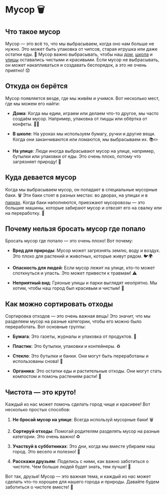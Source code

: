 # Мусор 🗑️

## Что такое мусор
Мусор — это всё то, что мы выбрасываем, когда оно нам больше не нужно. Это может быть упаковка от чипсов, старая игрушка или даже остатки еды. 🥡 Мусор важно выбрасывать, чтобы наш [дом](house.md), [школа](school.md) и [улицы](street.md) оставались чистыми и красивыми. Если мусор не выбрасывать, он может накапливаться и создавать беспорядок, а это не очень приятно! 😟

## Откуда он берётся
Мусор появляется везде, где мы живём и учимся. Вот несколько мест, где мы можем его найти:

- **Дома**: Когда мы едим, играем или делаем что-то другое, мы часто создаём мусор. Например, упаковка от пиццы или обёртка от конфеты. 🍕🍬
  
- **В школе**: На уроках мы используем бумагу, ручки и другие вещи. Когда они заканчиваются или ломаются, мы выбрасываем их. 📚✏️

- **На улице**: Люди иногда выбрасывают мусор на улице, например, бутылки или упаковки от еды. Это очень плохо, потому что загрязняет природу! 🌳

## Куда девается мусор
Когда мы выбрасываем мусор, он попадает в специальные мусорные баки. 🗑️ Эти баки стоят в разных местах: во дворах, на улицах и в [парках](city_park.md). Когда баки наполняются, приезжают мусоровозы — это большие машины, которые забирают мусор и отвозят его на свалку или на переработку. 🚛

## Почему нельзя бросать мусор где попало
Бросать мусор где попало — это очень плохо! Вот почему:

- **Вред для природы**: Мусор может загрязнять землю, воду и воздух. Это плохо для растений и животных, которые живут рядом. 🐦🌍

- **Опасность для людей**: Если мусор лежит на улице, кто-то может споткнуться и упасть. Это может привести к травмам! ⚠️

- **Неприятный вид**: Грязные улицы и парки выглядят неопрятно. Мы хотим, чтобы наш город был красивым и чистым! 🌆

## Как можно сортировать отходы
Сортировка отходов — это очень важная вещь! Это значит, что мы разделяем мусор на разные категории, чтобы его можно было переработать. Вот основные группы:

- **Бумага**: Это газеты, журналы и упаковка от продуктов. 📄
  
- **Пластик**: Это бутылки, упаковки и контейнеры. ♻️

- **Стекло**: Это бутылки и банки. Они могут быть переработаны и использованы снова! 🍾

- **Органика**: Это остатки еды и растительные отходы. Они могут стать компостом и помочь растениям расти! 🌱

## Чистота — это круто!
Каждый из нас может помочь сделать город чище и красивее! Вот несколько простых способов:

1. **Не бросай мусор на улице**: Всегда используй мусорные баки! 🗑️

2. **Сортируй отходы**: Помогай родителям разделять мусор на разные категории. Это очень важно! ♻️

3. **Участвуй в субботниках**: Это дни, когда мы вместе убираем наш город. Это весело и полезно! 🌟

4. **Расскажи друзьям**: Поделись с ними, как важно заботиться о чистоте. Чем больше людей будет знать, тем лучше! 🤝

Вот так, друзья! Мусор — это важная тема, и каждый из нас может сделать что-то хорошее для нашего города и природы. Давайте будем заботиться о чистоте вместе! 🌈